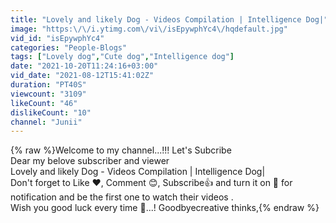 ```yaml
---
title: "Lovely and likely Dog - Videos Compilation | Intelligence Dog|"
image: "https:\/\/i.ytimg.com\/vi\/isEpywphYc4\/hqdefault.jpg"
vid_id: "isEpywphYc4"
categories: "People-Blogs"
tags: ["Lovely dog","Cute dog","Intelligence dog"]
date: "2021-10-20T11:24:16+03:00"
vid_date: "2021-08-12T15:41:02Z"
duration: "PT40S"
viewcount: "3109"
likeCount: "46"
dislikeCount: "10"
channel: "Junii"
---
```

{% raw %}Welcome to my channel...!!!   Let's Subcribe <br />Dear my belove subscriber and viewer <br />Lovely and likely Dog - Videos Compilation | Intelligence Dog|<br />Don't forget to Like ❤️, Comment 😊, Subscribe👍 and turn it on 🔔 for<br />notification and be the first one to watch their videos .<br />Wish you good luck every time 👥...! Goodbyecreative thinks,{% endraw %}
